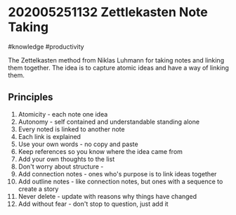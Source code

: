 # 202005251132 Zettlekasten Note Taking

#knowledge #productivity

The Zettelkasten method from Niklas Luhmann for taking notes and linking them together. The idea is to capture atomic ideas and have a way of linking them.

## Principles

 1. Atomicity - each note one idea
 2. Autonomy - self contained and understandable standing alone
 3. Every noted is linked to another note
 4. Each link is explained
 5. Use your own words - no copy and paste
 6. Keep references so you know where the idea came from
 7. Add your own thoughts to the list
 8. Don't worry about structure - 
 9. Add connection notes - ones who's purpose is to link ideas together
 10. Add outline notes - like connection notes, but ones with a sequence to create a story
 11. Never delete - update with reasons why things have changed
 12. Add without fear - don't stop to question, just add it
